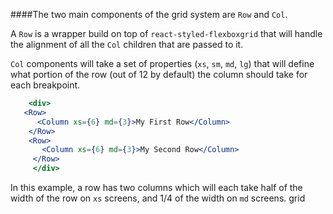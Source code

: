 ####The two main components of the grid system are `Row` and `Col`.

A `Row` is a wrapper build on top of `react-styled-flexboxgrid` that will handle the alignment of all the `Col` children
that are passed to it.

`Col` components will take a set of properties (`xs`, `sm`, `md`, `lg`) that 
will define what portion of the row (out of 12 by default) the column should 
take for each breakpoint.

```jsx
    <div>
   <Row>
      <Column xs={6} md={3}>My First Row</Column>
    </Row>
    <Row>
       <Column xs={6} md={3}>My Second Row</Column>
     </Row>
     </div>
```

In this example, a row has two columns which will each take half of the width of the 
row on `xs` screens, and 1/4 of the width on `md` screens.
grid

